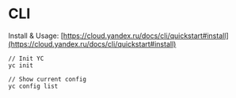 # CLI

Install & Usage: [https://cloud.yandex.ru/docs/cli/quickstart#install](https://cloud.yandex.ru/docs/cli/quickstart#install)

```
// Init YC
yc init

// Show current config
yc config list
```
